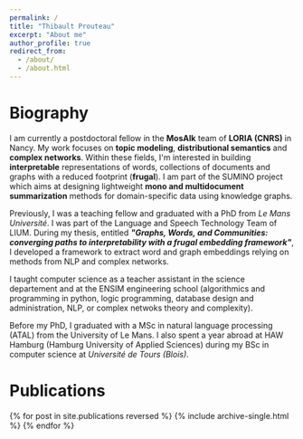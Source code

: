 ```yaml
---
permalink: /
title: "Thibault Prouteau"
excerpt: "About me"
author_profile: true
redirect_from: 
  - /about/
  - /about.html
---
```



Biography
=====

I am currently a postdoctoral fellow in the **MosAIk** team of **LORIA (CNRS)** in Nancy. My work focuses on **topic modeling**, **distributional semantics** and **complex networks**. Within these fields, I'm interested in building **interpretable** representations of words, collections of documents and graphs with a reduced footprint (**frugal**). I am part of the SUMINO project which aims at designing lightweight **mono and multidocument summarization** methods for domain-specific data using knowledge graphs.

Previously, I was a teaching fellow and graduated with a PhD from _Le Mans Université_. I was part of the Language and Speech Technology Team of LIUM. During my thesis, entitled **_"Graphs, Words, and Communities: converging paths to interpretability with a frugal embedding framework"_**, I developed a framework to extract word and graph embeddings relying on methods from NLP and complex networks. 

I taught computer science as a teacher assistant in the science departement and at the ENSIM engineering school (algorithmics and programming in python, logic programming, database design and administration, NLP, or complex netwoks theory and complexity).

Before my PhD, I graduated with a MSc in natural language processing (ATAL) from the University of Le Mans. I also spent a year abroad at HAW Hamburg (Hamburg University of Applied Sciences) during my BSc in computer science at _Université de Tours (Blois)_.

Publications
=====

{% for post in site.publications reversed %}
  {% include archive-single.html %}
{% endfor %}
